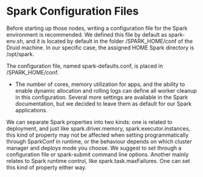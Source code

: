 # Spark Configuration Files

Before starting up those nodes, writing a configuration file for the Spark environment is recommended. We defined this file by default as spark-env.sh, and it is located by default in the folder /SPARK\_HOME/conf of the Druid machine. In our specific case, the assigned HOME Spark directory is /opt/spark.

The configuration file, named spark-defaults.conf, is placed in /SPARK\_HOME/conf. 
- The number of cores, memory utilization for apps, and the ability to enable dynamic allocation and rolling logs can define all worker cleanup in this configuration. Several more settings are available in the Spark documentation, but we decided to leave them as default for our Spark applications.

We can separate Spark properties into two kinds: one is related to deployment, and just like spark.driver.memory, spark.executor.instances, this kind of property may not be affected when setting programmatically through SparkConf in runtime, or the behaviour depends on which cluster manager and deploys mode you choose. We suggest to set through a configuration file or spark-submit command line options. Another mainly relates to Spark runtime control, like spark.task.maxFailures. One can set this kind of property either way.
